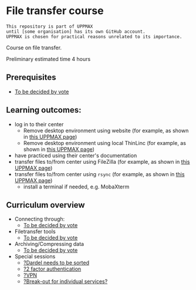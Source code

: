 # File transfer course

```text
This repository is part of UPPMAX
until [some organisation] has its own GitHub account.
UPPMAX is chosen for practical reasons unrelated to its importance.
```

Course on file transfer.

Preliminary estimated time 4 hours

## Prerequisites

- [To be decided by vote](https://github.com/UPPMAX/naiss_file_transfer_course/issues/5)

## Learning outcomes:

- log in to their center
    - Remove desktop environment using website (for example, as shown in [this UPPMAX page](https://docs.uppmax.uu.se/getting_started/login_rackham_remote_desktop_website/))
    - Remove desktop environment using local ThinLinc (for example, as shown in [this UPPMAX page](https://docs.uppmax.uu.se/getting_started/login_rackham_remote_desktop_local_thinlinc_client/))
- have practiced using their center's documentation
- transfer files to/from center using FileZilla (for example, as shown in [this UPPMAX page](https://docs.uppmax.uu.se/software/rackham_file_transfer_using_filezilla/))
- transfer files to/from center using `rsync` (for example, as shown in [this UPPMAX page](https://docs.uppmax.uu.se/software/rsync_on_rackham/))  
    - install a terminal if needed, e.g. MobaXterm

## Curriculum overview

- Connecting through:
    - [To be decided by vote](https://github.com/UPPMAX/naiss_file_transfer_course/issues/7)
- Filetransfer tools 
  - [To be decided by vote](https://github.com/UPPMAX/naiss_file_transfer_course/issues/2)
- Archiving/Compressing data
    - [To be decided by vote](https://github.com/UPPMAX/naiss_file_transfer_course/issues/4)
- Special sessions 
    - [?Dardel needs to be sorted](https://github.com/UPPMAX/naiss_file_transfer_course/issues/8)
    - [?2 factor authentication](https://github.com/UPPMAX/naiss_file_transfer_course/issues/9)
    - [?VPN](https://github.com/UPPMAX/naiss_file_transfer_course/issues/10)
    - [?Break-out for individual services?](https://github.com/UPPMAX/naiss_file_transfer_course/issues/11)

